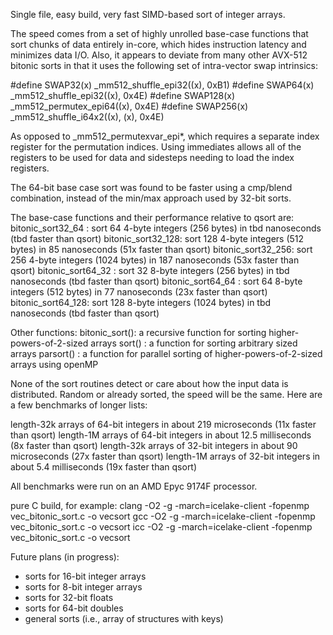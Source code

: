 Single file, easy build, very fast SIMD-based sort of integer arrays.

The speed comes from a set of highly unrolled base-case functions 
that sort chunks of data entirely in-core, which hides instruction latency and 
minimizes data I/O.  Also, it appears to deviate from many other AVX-512 bitonic 
sorts in that it uses the following set of intra-vector swap intrinsics:

#define SWAP32(x) _mm512_shuffle_epi32((x), 0xB1)
#define SWAP64(x) _mm512_shuffle_epi32((x), 0x4E)
#define SWAP128(x) _mm512_permutex_epi64((x), 0x4E)
#define SWAP256(x) _mm512_shuffle_i64x2((x), (x), 0x4E)

As opposed to _mm512_permutexvar_epi*, which requires a separate index register
for the permutation indices.  Using immediates allows all of the registers
to be used for data and sidesteps needing to load the index registers.

The 64-bit base case sort was found to be faster using a cmp/blend combination,
instead of the min/max approach used by 32-bit sorts.

The base-case functions and their performance relative to qsort are:
bitonic_sort32_64 : sort 64 4-byte integers (256 bytes) in tbd nanoseconds (tbd faster than qsort)
bitonic_sort32_128: sort 128 4-byte integers (512 bytes) in 85 nanoseconds (51x faster than qsort)
bitonic_sort32_256: sort 256 4-byte integers (1024 bytes) in 187 nanoseconds (53x faster than qsort)
bitonic_sort64_32 : sort 32 8-byte integers (256 bytes) in tbd nanoseconds (tbd faster than qsort)
bitonic_sort64_64 : sort 64 8-byte integers (512 bytes) in 77 nanoseconds (23x faster than qsort)
bitonic_sort64_128: sort 128 8-byte integers (1024 bytes) in tbd nanoseconds (tbd faster than qsort)

Other functions:
bitonic_sort(): a recursive function for sorting higher-powers-of-2-sized arrays
sort()        : a function for sorting arbitrary sized arrays
parsort()     : a function for parallel sorting of higher-powers-of-2-sized arrays using openMP
   
None of the sort routines detect or care about how the input data is distributed.  Random
or already sorted, the speed will be the same.  Here are a few benchmarks of longer lists:

length-32k arrays of 64-bit integers  in about 219 microseconds		(11x faster than qsort)
length-1M arrays of 64-bit integers  in about 12.5 milliseconds		(8x faster than qsort)
length-32k arrays of 32-bit integers  in about 90 microseconds		(27x faster than qsort)
length-1M arrays of 32-bit integers  in about 5.4 milliseconds		(19x faster than qsort)

All benchmarks were run on an AMD Epyc 9174F processor.

pure C build, for example:
clang -O2 -g -march=icelake-client -fopenmp vec_bitonic_sort.c -o vecsort
gcc -O2 -g -march=icelake-client -fopenmp vec_bitonic_sort.c -o vecsort
icc -O2 -g -march=icelake-client -fopenmp vec_bitonic_sort.c -o vecsort

Future plans (in progress):
* sorts for 16-bit integer arrays
* sorts for 8-bit integer arrays
* sorts for 32-bit floats
* sorts for 64-bit doubles
* general sorts (i.e., array of structures with keys)


